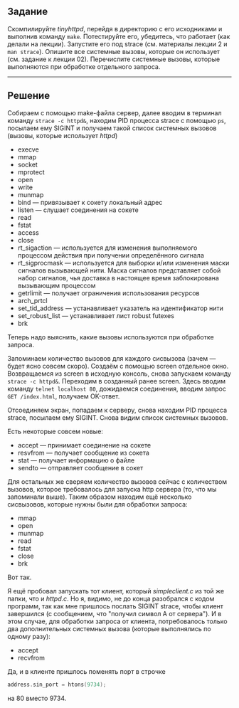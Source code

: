 ## Задание

Скомпилируйте *tinyhttpd*, перейдя в директорию с его исходниками и выполнив команду `make`. Потестируйте его, убедитесь, что работает (как делали на лекции). Запустите его под strace (см. материалы лекции 2 и `man strace`). Опишите все системные вызовы, которые он использует (см. задание к лекции 02). Перечислите системные вызовы, которые выполняются при обработке отдельного запроса.

---


## Решение

Собираем с помощью make-файла сервер, далее вводим в терминал команду `strace -c httpd&`, находим PID процесса strace с помощью `ps`, посылаем ему SIGINT и получаем такой список системных вызовов (вызовы, которые использует *httpd*)

* execve
* mmap
* socket
* mprotect
* open
* write
* munmap
* bind — привязывает к сокету локальный адрес
* listen — слушает соединения на сокете 
* read
* fstat
* access
* close
* rt_sigaction — используется для изменения выполняемого процессом действия при получении определённого сигнала
* rt_sigprocmask — используется для выборки и/или изменения маски сигналов вызывающей нити. Маска сигналов представляет собой набор сигналов, чья доставка в настоящее время заблокирована вызывающим процессом
* getrlimit — получает ограничения использования ресурсов
* arch_prtcl
* set_tid_address — устанавливает указатель на идентификатор нити
* set_robust_list — устанавливает лист robust futexes
* brk

Теперь надо выяснить, какие вызовы используются при обработке запроса.

Запоминаем количество вызовов для каждого сисвызова (зачем — будет ясно совсем скоро). Создаём с помощью screen отдельное окно. Возвращаемся из screen в исходную консоль, снова запускаем команду `strace -c httpd&`. Переходим в созданный ранее screen. Здесь вводим команду `telnet localhost 80`, дожидаемся соединения, вводим запрос `GET /index.html`, получаем OK-ответ.

Отсоединяем экран, попадаем к серверу, снова находим PID процесса strace, посылаем ему SIGINT. Снова видим список системных вызовов.

Есть некоторые совсем новые:

* accept — принимает соединение на сокете
* resvfrom — получает сообщение из сокета
* stat — получает информацию о файле
* sendto — отправляет сообщение в сокет

Для остальных же сверяем количество вызовов сейчас с количеством вызовов, которое требовалось для запуска http сервера (то, что мы запоминали выше). Таким образом находим ещё несколько сисвызовов, которые нужны были для обработки запроса:

* mmap
* open
* munmap
* read
* fstat
* close
* brk

Вот так.

Я ещё пробовал запускать тот клиент, который *simpleclient.c* из той же папки, что и *httpd.c*. Но я, видимо, не до конца разобрался с кодом программ, так как мне пришлось послать SIGINT strace, чтобы клиент завершился (с сообщением, что "получил символ A от сервера"). И в этом случае, для обработки запроса от клиента, потребовалось только два дополнительных системных вызова (которые выполнялись по одному разу):

* accept
* recvfrom

Да, и в клиенте пришлось поменять порт в строчке

```c
address.sin_port = htons(9734);
```

на 80 вместо 9734.